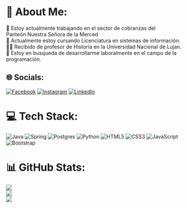 # 💫 About Me:
🔭 Estoy actualmente trabajando en el sector de cobranzas del <br>       Panteón Nuestra Señora de la Merced<br>🌱 Actualmente estoy cursando Licenciatura en sistemas de información.<br>👨‍🎓  Recibido de profesor de Historia en la Universidad Nacional de Lujan.<br>🤝 Estoy en busqueda de desarrollarme laboralmente en el campo de la programación.<br>


## 🌐 Socials:
[![Facebook](https://img.shields.io/badge/Facebook-%231877F2.svg?logo=Facebook&logoColor=white)](https://facebook.com/JEBUS.Cav) [![Instagram](https://img.shields.io/badge/Instagram-%23E4405F.svg?logo=Instagram&logoColor=white)](https://instagram.com/robert_cav) [![LinkedIn](https://img.shields.io/badge/LinkedIn-%230077B5.svg?logo=linkedin&logoColor=white)](https://linkedin.com/in/roberto-oscar-cavalieri-torrisi) 

# 💻 Tech Stack:
![Java](https://img.shields.io/badge/java-%23ED8B00.svg?style=for-the-badge&logo=java&logoColor=white) ![Spring](https://img.shields.io/badge/spring-%236DB33F.svg?style=for-the-badge&logo=spring&logoColor=white) ![Postgres](https://img.shields.io/badge/postgres-%23316192.svg?style=for-the-badge&logo=postgresql&logoColor=white) ![Python](https://img.shields.io/badge/python-3670A0?style=for-the-badge&logo=python&logoColor=ffdd54) ![HTML5](https://img.shields.io/badge/html5-%23E34F26.svg?style=for-the-badge&logo=html5&logoColor=white) ![CSS3](https://img.shields.io/badge/css3-%231572B6.svg?style=for-the-badge&logo=css3&logoColor=white) ![JavaScript](https://img.shields.io/badge/javascript-%23323330.svg?style=for-the-badge&logo=javascript&logoColor=%23F7DF1E) ![Bootstrap](https://img.shields.io/badge/bootstrap-%23563D7C.svg?style=for-the-badge&logo=bootstrap&logoColor=white)
# 📊 GitHub Stats:
![](https://github-readme-stats.vercel.app/api?username=RobertoCavalieri&theme=dark&hide_border=true&include_all_commits=false&count_private=false)<br/>
![](https://github-readme-streak-stats.herokuapp.com/?user=RobertoCavalieri&theme=dark&hide_border=true)<br/>
![](https://github-readme-stats.vercel.app/api/top-langs/?username=RobertoCavalieri&theme=dark&hide_border=true&include_all_commits=false&count_private=false&layout=compact)

<!-- Proudly created with GPRM ( https://gprm.itsvg.in ) -->
